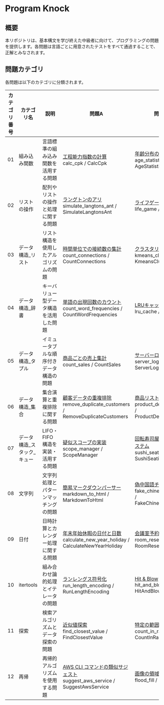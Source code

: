 # Program Knock

## 概要

本リポジトリは、基本構文を学び終えた中級者に向けて、プログラミングの問題を提供します。各問題は言語ごとに用意されたテストをすべて通過することで、正解とみなされます。

## 問題カテゴリ

各問題は以下のカテゴリに分類されます。

| カテゴリ番号 | カテゴリ名 | 説明 | 問題A | 問題B |
|-------------|-------------|---------------------------------------------------|----------------|----------------|
| 01 | 組み込み関数 | 言語標準の組み込み関数を活用する問題 | [工程能力指数の計算](docs/01_組み込み関数/practice/01A_practice.md)<br>calc_cpk / CalcCpk | [年齢分布の集計](docs/01_組み込み関数/practice/01B_practice.md)<br>age_statistics / AgeStatistics |
| 02 | リストの操作 | 配列やリストの操作と処理に関する問題 | [ラングトンのアリ](docs/02_リストの操作/practice/02A_practice.md)<br>simulate_langtons_ant / SimulateLangtonsAnt | [ライフゲーム](docs/02_リストの操作/practice/02B_practice.md)<br>life_game / LifeGame |
| 03 | データ構造_リスト | リスト構造を使用したアルゴリズムの問題 | [時間単位での接続数の集計](docs/03_データ構造_リスト/practice/03A_practice.md)<br>count_connections / CountConnections | [クラスタリングの実装](docs/03_データ構造_リスト/practice/03B_practice.md)<br>kmeans_clustering / KmeansClustering |
| 04 | データ構造_辞書 | キーバリュー型データ構造を活用した問題 | [単語の出現回数のカウント](docs/04_データ構造_辞書/practice/04A_practice.md)<br>count_word_frequencies / CountWordFrequencies | [LRUキャッシュの実装](docs/04_データ構造_辞書/practice/04B_practice.md)<br>lru_cache / LruCache |
| 05 | データ構造_タプル | イミュータブルな順序付きデータ構造の問題 | [商品ごとの売上集計](docs/05_データ構造_タプル/practice/05A_practice.md)<br>count_sales / CountSales | [サーバーログの解析](docs/05_データ構造_タプル/practice/05B_practice.md)<br>server_log_analysis / ServerLogAnalysis |
| 06 | データ構造_集合 | 集合演算と重複排除に関する問題 | [顧客データの重複排除](docs/06_データ構造_集合/practice/06A_practice.md)<br>remove_duplicate_customers / RemoveDuplicateCustomers | [商品リストの重複排除](docs/06_データ構造_集合/practice/06B_practice.md)<br>product_deduplication / ProductDeduplication |
| 07 | データ構造_スタック_キュー | LIFO・FIFO構造を実装・活用する問題 | [疑似スコープの実装](docs/07_データ構造_スタック_キュー/practice/07A_practice.md)<br>scope_manager / ScopeManager | [回転寿司屋の席案内システム](docs/07_データ構造_スタック_キュー/practice/07B_practice.md)<br>sushi_seating / SushiSeating |
| 08 | 文字列 | 文字列処理とパターンマッチングの問題 | [簡易マークダウンパーサー](docs/08_文字列/practice/08A_practice.md)<br>markdown_to_html / MarkdownToHtml | [偽中国語チェッカー](docs/08_文字列/practice/08B_practice.md)<br>fake_chinese_checker / FakeChineseChecker |
| 09 | 日付 | 日時計算とカレンダー処理に関する問題 | [年末年始休暇の日付と日数](docs/09_日付/practice/09A_practice.md)<br>calculate_new_year_holiday / CalculateNewYearHoliday | [会議室予約システム](docs/09_日付/practice/09B_practice.md)<br>room_reservation / RoomReservation |
| 10 | itertools | 組み合わせ論的処理とイテレータの問題 | [ランレングス符号化](docs/10_itertools/practice/10A_practice.md)<br>run_length_encoding / RunLengthEncoding | [Hit & Blow](docs/10_itertools/practice/10B_practice.md)<br>hit_and_blow / HitAndBlow |
| 11 | 探索 | 検索アルゴリズムとデータ探索の問題 | [近似値探索](docs/11_探索/practice/11A_practice.md)<br>find_closest_value / FindClosestValue | [特定の範囲の個数](docs/11_探索/practice/11B_practice.md)<br>count_in_range / CountInRange |
| 12 | 再帰 | 再帰的アルゴリズムを使用する問題 | [AWS CLI コマンドの類似サジェスト](docs/12_再帰/practice/12A_practice.md)<br>suggest_aws_service / SuggestAwsService | [画像の領域塗りつぶし](docs/12_再帰/practice/12B_practice.md)<br>flood_fill / FloodFill |
